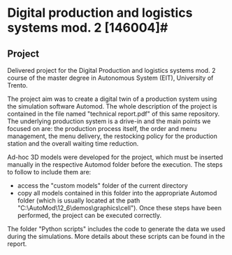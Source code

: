 #  Digital production and logistics systems mod. 2 [146004]#
## Project

Delivered project for the Digital Production and logistics systems mod. 2 course of the master degree in Autonomous System (EIT), University of Trento.

The project aim was to create a digital twin of a production system using the simulation software Automod. 
The whole description of the project is contained in the file named "technical report.pdf" of this same repository.
The underlying production system is a drive-in and the main points we focused on are: the production process itself, the order and menu management, the menu delivery, the restocking policy for the production station and the overall waiting time reduction.

Ad-hoc 3D models were developed for the project, which must be inserted manually in the respective Automod folder before the execution. 
The steps to follow to include them are:
- access the "custom models" folder of the current directory
- copy all models contained in this folder into the appropriate Automod folder (which is usually located at the path "C:\AutoMod\12_6\demos\graphics\cell").
Once these steps have been performed, the project can be executed correctly.

The folder "Python scripts" includes the code to generate the data we used during the simulations. More details about these scripts can be found in the report.


